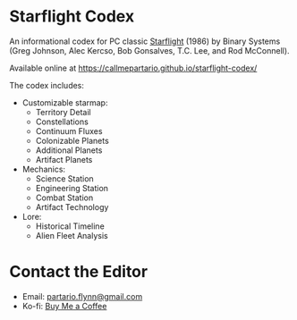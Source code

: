 # Starflight Codex

An informational codex for PC classic [Starflight](https://en.wikipedia.org/wiki/Starflight) (1986) by Binary Systems (Greg Johnson, Alec Kercso, Bob Gonsalves, T.C. Lee, and Rod McConnell).

Available online at https://callmepartario.github.io/starflight-codex/

The codex includes:

- Customizable starmap:
    - Territory Detail
    - Constellations
    - Continuum Fluxes
    - Colonizable Planets
    - Additional Planets
    - Artifact Planets
- Mechanics:
    - Science Station
    - Engineering Station
    - Combat Station
    - Artifact Technology
- Lore:
    - Historical Timeline
    - Alien Fleet Analysis

# Contact the Editor

- Email: partario.flynn@gmail.com
- Ko-fi: [Buy Me a Coffee](https://ko-fi.com/oldgus)
